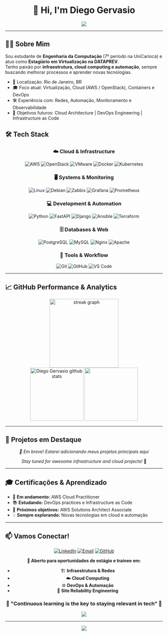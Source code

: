 <div align="center">

# 👋 Hi, I'm Diego Gervasio

<p align="center">
  <img src="https://readme-typing-svg.herokuapp.com/?font=Righteous&size=35&duration=4000&pause=1000&color=C0C0C0&background=0D1117&center=true&vCenter=true&width=600&height=70&lines=Computer+Engineering+Student;DevOps+%26+Cloud+Enthusiast;Infrastructure+Specialist;Always+Learning!" />
</p>

</div>

---

## 🧑‍💻 **Sobre Mim**

Sou estudante de **Engenharia da Computação** (7º período na UniCarioca) e atuo como **Estagiário em Virtualização na DATAPREV**.  
Tenho paixão por **infraestrutura, cloud computing e automação**, sempre buscando melhorar processos e aprender novas tecnologias.  

- 📍 Localização: Rio de Janeiro, BR  
- 🎓 Foco atual: Virtualização, Cloud (AWS / OpenStack), Containers e DevOps  
- 🛠️ Experiência com: Redes, Automação, Monitoramento e Observabilidade  
- 🚀 Objetivos futuros: Cloud Architecture | DevOps Engineering | Infrastructure as Code  



## 🛠️ **Tech Stack**

<div align="center">

### ☁️ **Cloud & Infrastructure**
![AWS](https://img.shields.io/badge/AWS-FF9900?style=for-the-badge&logo=amazonaws&logoColor=white)
![OpenStack](https://img.shields.io/badge/OpenStack-ED1944?style=for-the-badge&logo=openstack&logoColor=white)
![VMware](https://img.shields.io/badge/VMware-607078?style=for-the-badge&logo=vmware&logoColor=white)
![Docker](https://img.shields.io/badge/Docker-2496ED?style=for-the-badge&logo=docker&logoColor=white)
![Kubernetes](https://img.shields.io/badge/Kubernetes-326CE5?style=for-the-badge&logo=kubernetes&logoColor=white)

### 🖥️ **Systems & Monitoring**
![Linux](https://img.shields.io/badge/Linux-FCC624?style=for-the-badge&logo=linux&logoColor=black)
![Debian](https://img.shields.io/badge/Debian-A81D33?style=for-the-badge&logo=debian&logoColor=white)
![Zabbix](https://img.shields.io/badge/Zabbix-CC2936?style=for-the-badge&logo=zabbix&logoColor=white)
![Grafana](https://img.shields.io/badge/Grafana-F46800?style=for-the-badge&logo=grafana&logoColor=white)
![Prometheus](https://img.shields.io/badge/Prometheus-E6522C?style=for-the-badge&logo=prometheus&logoColor=white)

### 💻 **Development & Automation**
![Python](https://img.shields.io/badge/Python-3776AB?style=for-the-badge&logo=python&logoColor=white)
![FastAPI](https://img.shields.io/badge/FastAPI-009688?style=for-the-badge&logo=fastapi&logoColor=white)
![Django](https://img.shields.io/badge/Django-092E20?style=for-the-badge&logo=django&logoColor=white)
![Ansible](https://img.shields.io/badge/Ansible-EE0000?style=for-the-badge&logo=ansible&logoColor=white)
![Terraform](https://img.shields.io/badge/Terraform-7B42BC?style=for-the-badge&logo=terraform&logoColor=white)

### 🗄️ **Databases & Web**
![PostgreSQL](https://img.shields.io/badge/PostgreSQL-336791?style=for-the-badge&logo=postgresql&logoColor=white)
![MySQL](https://img.shields.io/badge/MySQL-4479A1?style=for-the-badge&logo=mysql&logoColor=white)
![Nginx](https://img.shields.io/badge/Nginx-009639?style=for-the-badge&logo=nginx&logoColor=white)
![Apache](https://img.shields.io/badge/Apache-D22128?style=for-the-badge&logo=apache&logoColor=white)

### 🔧 **Tools & Workflow**
![Git](https://img.shields.io/badge/Git-F05032?style=for-the-badge&logo=git&logoColor=white)
![GitHub](https://img.shields.io/badge/GitHub-181717?style=for-the-badge&logo=github&logoColor=white)
![VS Code](https://img.shields.io/badge/VS%20Code-007ACC?style=for-the-badge&logo=visualstudiocode&logoColor=white)

</div>

---

## 📈 **GitHub Performance & Analytics**

<div align="center">
  <img src="https://streak-stats.demolab.com?user=G3RV4S10&locale=en&mode=daily&theme=dark&hide_border=false&border_radius=5" height="220" alt="streak graph"  />
</div>

<div align="center">
  <img height="170em" src="https://github-readme-stats.vercel.app/api?username=G3RV4S10&show_icons=true&count_private=true&hide_border=false&title_color=ffffff&icon_color=79ff97&text_color=9f9f9f&bg_color=151515&border_color=444444" alt="Diego Gervasio github stats" /> 
  <img height="170em" src="https://github-readme-stats.vercel.app/api/top-langs/?username=G3RV4S10&layout=compact&hide_border=false&title_color=ffffff&text_color=9f9f9f&bg_color=151515&border_color=444444" />
</div>

---
 

## 🎯 **Projetos em Destaque**

<div align="center">

*🚧 Em breve! Estarei adicionando meus projetos principais aqui*

*Stay tuned for awesome infrastructure and cloud projects!* 🚀

</div>


---
## 🎓 **Certificações & Aprendizado**

- 🔄 **Em andamento:** AWS Cloud Practitioner
- 📚 **Estudando:** DevOps practices e Infrastructure as Code
- 🎯 **Próximos objetivos:** AWS Solutions Architect Associate
- 💡 **Sempre explorando:** Novas tecnologias em cloud e automação

---

## 📫 **Vamos Conectar!**

<div align="center">
  
[![LinkedIn](https://img.shields.io/badge/LinkedIn-0A66C2?style=for-the-badge&logo=linkedin&logoColor=white)](https://www.linkedin.com/in/diego-gervasio-de-souza-934684163/)
[![Email](https://img.shields.io/badge/Email-D14836?style=for-the-badge&logo=gmail&logoColor=white)](mailto:diegogervasio2001@gmail.com)
[![GitHub](https://img.shields.io/badge/GitHub-181717?style=for-the-badge&logo=github&logoColor=white)](https://github.com/G3RV4S10)

**💼 Aberto para oportunidades de estágio e trainee em:**
- 🏗️ **Infraestrutura & Redes**
- ☁️ **Cloud Computing**  
- ⚙️ **DevOps & Automação**
- 🔧 **Site Reliability Engineering**

</div>



<div align="center">
  
### 🌟 **"Continuous learning is the key to staying relevant in tech"** 🌟

![](https://komarev.com/ghpvc/?username=G3RV4S10&color=79ff97&style=flat-square&label=Profile+Views)

</div>

---

<div align="center">
  <img src="https://capsule-render.vercel.app/api?type=waving&color=gradient&customColorList=6,11,20&height=100&section=footer&width=100%&fontColor=fff&animation=twinkling"/>
</div>
